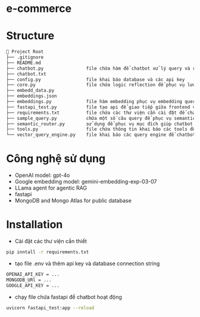 # e-commerce

# Structure
```bash
📁 Project Root
├── .gitignore
├── README.md
├── chatbot.py                file chứa hàm để chatbot xử lý query và response
├── chatbot.txt            
├── config.py                 file khai báo database và các api key
├── core.py                   file chứa logic reflection để phục vụ lưu lịch sử chat
├── embedd_data.py
├── embeddings.json
├── embeddings.py             file hàm embedding phục vụ embedding query và data
├── fastapi_test.py           file tạo api để giao tiếp giữa frontend và backend
├── requirements.txt          file chứa các thư viện cần cài đặt để chạy chương trình
├── sample_query.py           chứa một số câu query để phục vụ semantic router
├── semantic_router.py        sử dụng để phục vụ mục đích giúp chatbot phân biệt được giữa chitchat query và product query
├── tools.py                  file chứa thông tin khai báo các tools để lấy thông tin từ database
└── vector_query_engine.py    file khai báo các query engine để chatbot thực hiện truy xuất thông tin khi nhận được query
```

# Công nghệ sử dụng

* OpenAI model: gpt-4o
* Google embedding model: gemini-embedding-exp-03-07
* LLama agent for agentic RAG
* fastapi
* MongoDB and Mongo Atlas for public database

# Installation

* Cài đặt các thư viện cần thiết
```bash
pip inntall -r requirements.txt
```

* tạo file .env và thêm api key và database connection string
```bash
OPENAI_API_KEY = ...
MONGODB_URl = ...
GOOGLE_API_KEY = ...
```

* chạy file chứa fastapi để chatbot hoạt động
```bash
uvicorn fastapi_test:app --reload
```
